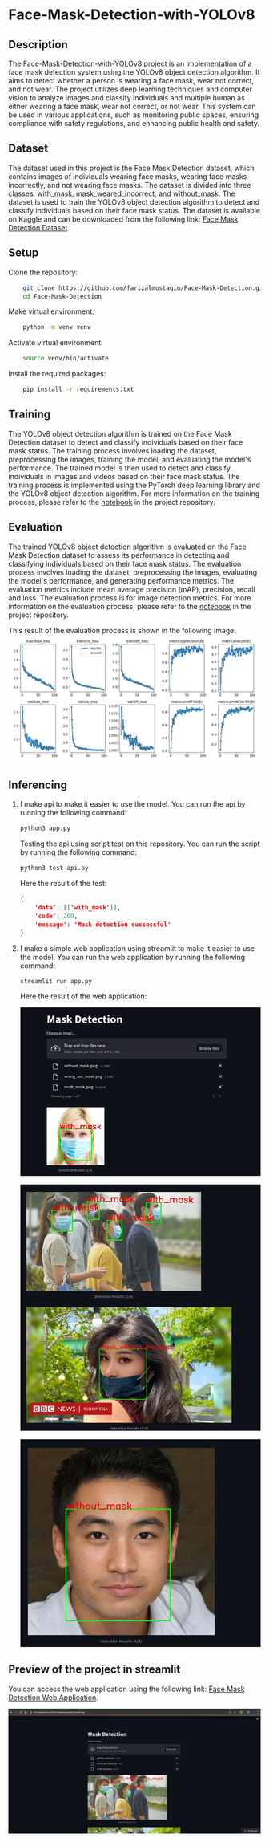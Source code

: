 # Face-Mask-Detection-with-YOLOv8

## Description
The Face-Mask-Detection-with-YOLOv8 project is an implementation of a face mask detection system using the YOLOv8 object detection algorithm. It aims to detect whether a person is wearing a face mask, wear not correct, and not wear. The project utilizes deep learning techniques and computer vision to analyze images and classify individuals and multiple human as either wearing a face mask, wear not correct, or not wear. This system can be used in various applications, such as monitoring public spaces, ensuring compliance with safety regulations, and enhancing public health and safety.

## Dataset
The dataset used in this project is the Face Mask Detection dataset, which contains images of individuals wearing face masks, wearing face masks incorrectly, and not wearing face masks. The dataset is divided into three classes: with_mask, mask_weared_incorrect, and without_mask. The dataset is used to train the YOLOv8 object detection algorithm to detect and classify individuals based on their face mask status. The dataset is available on Kaggle and can be downloaded from the following link: [Face Mask Detection Dataset](https://www.kaggle.com/andrewmvd/face-mask-detection).

## Setup
Clone the repository:
```bash
    git clone https://github.com/farizalmustaqim/Face-Mask-Detection.git
    cd Face-Mask-Detection
```

Make virtual environment:
```bash
    python -m venv venv
```

Activate virtual environment:
```bash
    source venv/bin/activate
```

Install the required packages:
```bash
    pip install -r requirements.txt
```

## Training
The YOLOv8 object detection algorithm is trained on the Face Mask Detection dataset to detect and classify individuals based on their face mask status. The training process involves loading the dataset, preprocessing the images, training the model, and evaluating the model's performance. The trained model is then used to detect and classify individuals in images and videos based on their face mask status. The training process is implemented using the PyTorch deep learning library and the YOLOv8 object detection algorithm. For more information on the training process, please refer to the [notebook](/notebook/notebook-face-mask-detection-yolov8.ipynb) in the project repository.

## Evaluation
The trained YOLOv8 object detection algorithm is evaluated on the Face Mask Detection dataset to assess its performance in detecting and classifying individuals based on their face mask status. The evaluation process involves loading the dataset, preprocessing the images, evaluating the model's performance, and generating performance metrics. The evaluation metrics include mean average precision (mAP), precision, recall and loss. The evaluation process is for image detection metrics. For more information on the evaluation process, please refer to the [notebook](/notebook/notebook-face-mask-detection-yolov8.ipynb) in the project repository.

This result of the evaluation process is shown in the following image:
![Evaluatuion Result](./images/evaluation_metrics.png)

## Inferencing
1. I make api to make it easier to use the model. You can run the api by running the following command:
    ```bash
    python3 app.py
    ```
    Testing the api using script test on this repository. You can run the script by running the following command:
    ```bash
    python3 test-api.py
    ```
    Here the result of the test:
    ```json
    {
        'data': [['with_mask']], 
        'code': 200, 
        'message': 'Mask detection successful'
    }
    ```
2. I make a simple web application using streamlit to make it easier to use the model. You can run the web application by running the following command:
    ```bash
    streamlit run app.py
    ```
    Here the result of the web application:<br>
    <p align="center">
        <img src="./images/detect1.png" alt="Web Application">
    </p>
    <p align="center">
        <img src="./images/detect2.png" alt="Web Application">
    </p>
    <p align="center">
        <img src="./images/detect3.png" alt="Web Application">
    </p>

## Preview of the project in streamlit
You can access the web application using the following link: [Face Mask Detection Web Application](https://face-mask-detection-fnbbcmdwsb9a4wcgzckyjh.streamlit.app/).<br>
    <p align="center">
        <img src="./images/streamlit.png" alt="Web Application">
    </p>